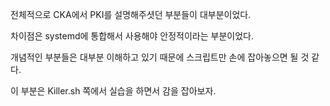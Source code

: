 전체적으로 CKA에서 PKI를 설명해주셧던 부분들이 대부분이었다.

차이점은 systemd에 통합해서 사용해야 안정적이라는 부분이었다.

개념적인 부분들은 대부분 이해하고 있기 때문에 스크립트만 손에 잡아놓으면 될 것 같다.

이 부분은 Killer.sh 쪽에서 실습을 하면서 감을 잡아보자.